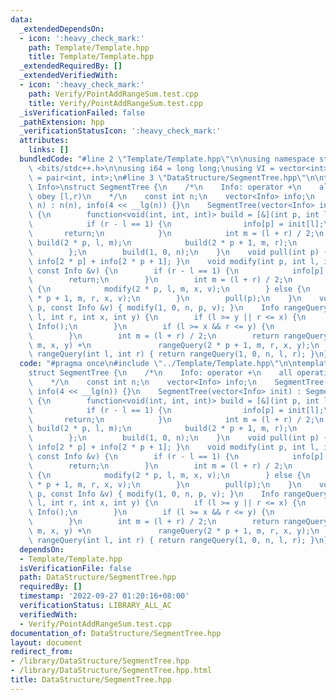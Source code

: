 ```yaml
---
data:
  _extendedDependsOn:
  - icon: ':heavy_check_mark:'
    path: Template/Template.hpp
    title: Template/Template.hpp
  _extendedRequiredBy: []
  _extendedVerifiedWith:
  - icon: ':heavy_check_mark:'
    path: Verify/PointAddRangeSum.test.cpp
    title: Verify/PointAddRangeSum.test.cpp
  _isVerificationFailed: false
  _pathExtension: hpp
  _verificationStatusIcon: ':heavy_check_mark:'
  attributes:
    links: []
  bundledCode: "#line 2 \"Template/Template.hpp\"\n\nusing namespace std;\n\n#include\
    \ <bits/stdc++.h>\n\nusing i64 = long long;\nusing VI = vector<int>;\nusing pii\
    \ = pair<int, int>;\n#line 3 \"DataStructure/SegmentTree.hpp\"\n\ntemplate <class\
    \ Info>\nstruct SegmentTree {\n    /*\n    Info: operator +\n    all operations\
    \ obey [l,r)\n    */\n    const int n;\n    vector<Info> info;\n    SegmentTree(int\
    \ n) : n(n), info(4 << __lg(n)) {}\n    SegmentTree(vector<Info> init) : SegmentTree(init.size())\
    \ {\n        function<void(int, int, int)> build = [&](int p, int l, int r) {\n\
    \            if (r - l == 1) {\n                info[p] = init[l];\n         \
    \       return;\n            }\n            int m = (l + r) / 2;\n           \
    \ build(2 * p, l, m);\n            build(2 * p + 1, m, r);\n            pull(p);\n\
    \        };\n        build(1, 0, n);\n    }\n    void pull(int p) { info[p] =\
    \ info[2 * p] + info[2 * p + 1]; }\n    void modify(int p, int l, int r, int x,\
    \ const Info &v) {\n        if (r - l == 1) {\n            info[p] = v;\n    \
    \        return;\n        }\n        int m = (l + r) / 2;\n        if (x < m)\
    \ {\n            modify(2 * p, l, m, x, v);\n        } else {\n            modify(2\
    \ * p + 1, m, r, x, v);\n        }\n        pull(p);\n    }\n    void modify(int\
    \ p, const Info &v) { modify(1, 0, n, p, v); }\n    Info rangeQuery(int p, int\
    \ l, int r, int x, int y) {\n        if (l >= y || r <= x) {\n            return\
    \ Info();\n        }\n        if (l >= x && r <= y) {\n            return info[p];\n\
    \        }\n        int m = (l + r) / 2;\n        return rangeQuery(2 * p, l,\
    \ m, x, y) +\n               rangeQuery(2 * p + 1, m, r, x, y);\n    }\n    Info\
    \ rangeQuery(int l, int r) { return rangeQuery(1, 0, n, l, r); }\n};\n"
  code: "#pragma once\n#include \"../Template/Template.hpp\"\n\ntemplate <class Info>\n\
    struct SegmentTree {\n    /*\n    Info: operator +\n    all operations obey [l,r)\n\
    \    */\n    const int n;\n    vector<Info> info;\n    SegmentTree(int n) : n(n),\
    \ info(4 << __lg(n)) {}\n    SegmentTree(vector<Info> init) : SegmentTree(init.size())\
    \ {\n        function<void(int, int, int)> build = [&](int p, int l, int r) {\n\
    \            if (r - l == 1) {\n                info[p] = init[l];\n         \
    \       return;\n            }\n            int m = (l + r) / 2;\n           \
    \ build(2 * p, l, m);\n            build(2 * p + 1, m, r);\n            pull(p);\n\
    \        };\n        build(1, 0, n);\n    }\n    void pull(int p) { info[p] =\
    \ info[2 * p] + info[2 * p + 1]; }\n    void modify(int p, int l, int r, int x,\
    \ const Info &v) {\n        if (r - l == 1) {\n            info[p] = v;\n    \
    \        return;\n        }\n        int m = (l + r) / 2;\n        if (x < m)\
    \ {\n            modify(2 * p, l, m, x, v);\n        } else {\n            modify(2\
    \ * p + 1, m, r, x, v);\n        }\n        pull(p);\n    }\n    void modify(int\
    \ p, const Info &v) { modify(1, 0, n, p, v); }\n    Info rangeQuery(int p, int\
    \ l, int r, int x, int y) {\n        if (l >= y || r <= x) {\n            return\
    \ Info();\n        }\n        if (l >= x && r <= y) {\n            return info[p];\n\
    \        }\n        int m = (l + r) / 2;\n        return rangeQuery(2 * p, l,\
    \ m, x, y) +\n               rangeQuery(2 * p + 1, m, r, x, y);\n    }\n    Info\
    \ rangeQuery(int l, int r) { return rangeQuery(1, 0, n, l, r); }\n};\n"
  dependsOn:
  - Template/Template.hpp
  isVerificationFile: false
  path: DataStructure/SegmentTree.hpp
  requiredBy: []
  timestamp: '2022-09-27 01:20:16+08:00'
  verificationStatus: LIBRARY_ALL_AC
  verifiedWith:
  - Verify/PointAddRangeSum.test.cpp
documentation_of: DataStructure/SegmentTree.hpp
layout: document
redirect_from:
- /library/DataStructure/SegmentTree.hpp
- /library/DataStructure/SegmentTree.hpp.html
title: DataStructure/SegmentTree.hpp
---
```

